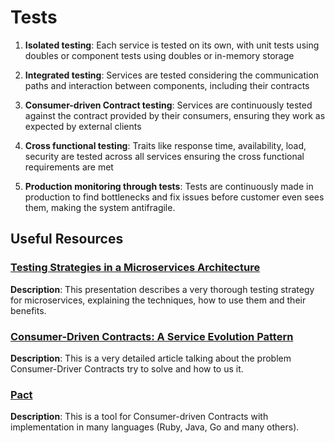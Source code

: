 # Tests

1. **Isolated testing**: Each service is tested on its own, with unit tests using doubles or component tests using doubles or in-memory storage

2. **Integrated testing**: Services are tested considering the communication paths and interaction between components, including their contracts

3. **Consumer-driven Contract testing**: Services are continuously tested against the contract provided by their consumers, ensuring they work as expected by external clients

4. **Cross functional testing**: Traits like response time, availability, load, security are tested across all services ensuring the cross functional requirements are met

5. **Production monitoring through tests**: Tests are continuously made in production to find bottlenecks and fix issues before customer even sees them, making the system antifragile.

## Useful Resources

### [Testing Strategies in a Microservices Architecture](https://martinfowler.com/articles/microservice-testing/)

**Description**: This presentation describes a very thorough testing strategy for microservices, explaining the techniques, how to use them and their benefits.

### [Consumer-Driven Contracts: A Service Evolution Pattern](https://martinfowler.com/articles/consumerDrivenContracts.html)

**Description**: This is a very detailed article talking about the problem Consumer-Driver Contracts try to solve and how to us it.

### [Pact](https://docs.pact.io)

**Description**: This is a tool for Consumer-driven Contracts with implementation in many languages (Ruby, Java, Go and many others).
